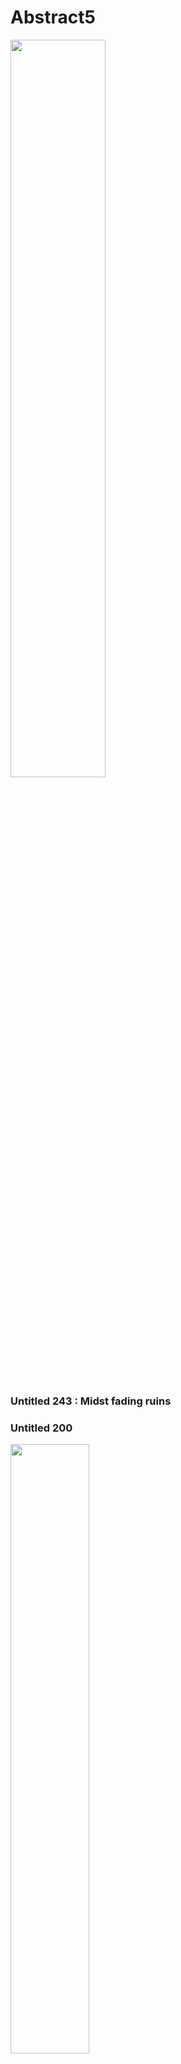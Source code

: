 # Abstract5





 <img src="https://github.com/leeseomin/Abstract5/blob/main/art/243.png" width="55%">    

 ### Untitled 243 : Midst fading ruins

 
 

 ### Untitled 200
 <img src="https://github.com/leeseomin/Abstract5/blob/main/art/200.png" width="50%">    
 
 <br/><br/> 
 


 ### Untitled 202 (Have you ever seen Thing-in-itself?)
 <img src="https://github.com/leeseomin/Abstract5/blob/main/art/202.png" width="50%">    
 
 <br/><br/> 
 
 
 

 ### Untitled 204 
 <img src="https://github.com/leeseomin/Abstract5/blob/main/art/204.png" width="50%">    
 
 <br/><br/> 
 
 
 ### Untitled 205 (Brutality of Life or Straw Dogs)
 <img src="https://github.com/leeseomin/Abstract5/blob/main/art/205.PNG" width="50%">    
 
 <br/><br/> 
 
 
 ### Untitled 210
 <img src="https://github.com/leeseomin/Abstract5/blob/main/art/210.png" width="50%">    
 
 <br/><br/> 
 
  ### Untitled 211
 <img src="https://github.com/leeseomin/Abstract5/blob/main/art/211.png" width="50%">    
 
 <br/><br/> 


### Untitled 212
 <img src="https://github.com/leeseomin/Abstract5/blob/main/art/212.png" width="50%">    
 
 <br/><br/> 
 
### Untitled 214
 <img src="https://github.com/leeseomin/Abstract5/blob/main/art/214.png" width="50%">    
 
 <br/><br/> 
 
 
### Untitled 216
 <img src="https://github.com/leeseomin/Abstract5/blob/main/art/216.png" width="50%">    
 
 <br/><br/> 
 
### Untitled 217
 <img src="https://github.com/leeseomin/Abstract5/blob/main/art/217.png" width="50%">    
 
 <br/><br/> 
 


### Untitled 218 (the fairies dance, and Christ is nailed to the cross)
 <img src="https://github.com/leeseomin/Abstract5/blob/main/art/218.png" width="50%">    
 
 <br/><br/> 
 
 
### Untitled 219
 <img src="https://github.com/leeseomin/Abstract5/blob/main/art/219.png" width="50%">    
 
 <br/><br/> 
 
 
 
### Untitled 220
 <img src="https://github.com/leeseomin/Abstract5/blob/main/art/220.png" width="50%">    
 
 <br/><br/>  
 
 
 ### Untitled 221
 <img src="https://github.com/leeseomin/Abstract5/blob/main/art/221.png" width="50%">    
 
 <br/><br/> 
 
 
 ### Untitled 222
 <img src="https://github.com/leeseomin/Abstract5/blob/main/art/222.png" width="50%">    
 
 <br/><br/> 
 
 ### Untitled 223
 <img src="https://github.com/leeseomin/Abstract5/blob/main/art/223.png" width="50%">    
 
 <br/><br/> 
 
 
 ### Untitled 225
 <img src="https://github.com/leeseomin/Abstract5/blob/main/art/225a.png" width="50%">    
 
 <br/><br/> 
 
 
  ### Untitled 226
 <img src="https://github.com/leeseomin/Abstract5/blob/main/art/226.png" width="50%">    
 
 <br/><br/> 
 
 
 
 ### Untitled 227
 <img src="https://github.com/leeseomin/Abstract5/blob/main/art/227.png" width="50%">    
 
 <br/><br/> 
 
 
 ### Untitled 228
 <img src="https://github.com/leeseomin/Abstract5/blob/main/art/228.png" width="50%">    
 
 <br/><br/> 
 
 ### Untitled 229
 <img src="https://github.com/leeseomin/Abstract5/blob/main/art/229.png" width="50%">    
 
 <br/><br/> 
 
 ### Untitled 230 : death of conceptual
 <img src="https://github.com/leeseomin/Abstract5/blob/main/art/230.png" width="50%">    
 
 <br/><br/> 
 
 ### Untitled 232 : What if my humble impulse is to leave a beautiful mark on a vanishing world? 
 <img src="https://github.com/leeseomin/Abstract5/blob/main/art/232.png" width="50%">    
 
 <br/><br/> 
 
 ### Untitled 234 : what is Contemporary art?
 <img src="https://github.com/leeseomin/Abstract5/blob/main/art/234.png" width="50%">    
 
 <br/><br/> 
 
 
 
 ### “Untitled 235 : May there be laughter at the end”
 
 https://youtube.com/shorts/SXck_XMb8JY?feature=share
 
  <br/><br/> 


 ### Untitled 237 : Death is always looking at you

 <img src="https://github.com/leeseomin/Abstract5/blob/main/art/237.png" width="50%">    
 
 <br/><br/> 
 
  ### Untitled 239 : Waiting for Codot

https://medium.com/@leeseomin/untitled-239-waiting-for-codot-7bb9227cc5b5

 <br/><br/> 
 
 
 ### Untitled 240 : Language, my tool and my cage


 <img src="https://github.com/leeseomin/Abstract5/blob/main/art/240.png" width="50%">    
 
 <br/><br/> 
 
 
 ### Untitled 241 : Language, my tool and my cage


 <img src="https://github.com/leeseomin/Abstract5/blob/main/art/241.png" width="50%">    
 
 <br/><br/> 
 
 
 ### Untitled 243 : Midst fading ruins


 <img src="https://github.com/leeseomin/Abstract5/blob/main/art/243.png" width="50%">    
 
 <br/><br/> 
 
 
 ### Untitled 245 : Impulse to Eternity 

Consider the spectacle of human beings, <br/
Eyes fixed on screens of digital gleams. <br/
Their limbs still, their breaths slow, <br/
Transfixed by the images that flow. <br/
 <br/ <br/
If we but record this captivating scene, <br/
It will once again be a digital dream. <br/
 <br/

As humans pass, their legacy remains, <br/
Inherited traits, a genetic chains. <br/

Do these two forces share a common bond, <br/
A continuity of life, Impulse to Eternity? <br/




 <img src="https://github.com/leeseomin/Abstract5/blob/main/art/245.png" width="50%">    
 
 <br/><br/> 
 
 
 
 ### Author and Creator
 
 LEE SEOMIN
 
 https://linktr.ee/techne_0_1
   <br/> 
 https://github.com/leeseomin 
  <br/> 
 https://twitter.com/Techne_0_1
 <br/><br/>
 
